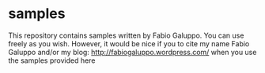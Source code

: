 samples
=======

This repository contains samples written by Fabio Galuppo.
You can use freely as you wish. 
However, it would be nice if you to cite my name Fabio Galuppo and/or my blog: http://fabiogaluppo.wordpress.com/ when you use the samples provided here
